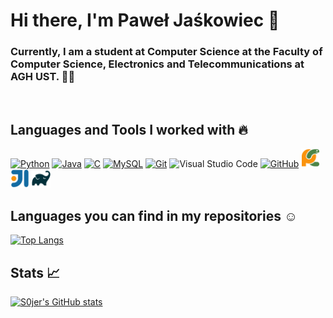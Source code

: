 # Hi there, I'm Paweł Jaśkowiec :wave:


### Currently, I am a student at Computer Science at the Faculty of Computer Science, Electronics and Telecommunications at AGH UST. :man_student:
<br />


## Languages and Tools I worked with :fire:

<a href="https://www.python.org/" title="Python"><img src="https://github.com/get-icon/geticon/raw/master/icons/python.svg" alt="Python" width="30px" height="30px"></a>
<a href="https://www.java.com/" title="Java"><img src="https://github.com/get-icon/geticon/raw/master/icons/java.svg" alt="Java" width="30px" height="30px"></a>
<a href="https://www.cprogramming.com/" title="C"><img src="https://github.com/get-icon/geticon/raw/master/icons/c.svg" alt="C" width="30px" height="30px"></a>
<a href="https://dev.mysql.com/" title="MySQL"><img src="https://github.com/get-icon/geticon/raw/master/icons/mysql.svg" alt="MySQL" width="21px" height="21px"></a>
<a href="https://git-scm.com/" title="Git"><img src="https://github.com/get-icon/geticon/raw/master/icons/git-icon.svg" alt="Git" width="30px" height="30px"></a>
<img src="https://cdn.jsdelivr.net/gh/devicons/devicon/icons/vscode/vscode-original.svg" alt="Visual Studio Code" width="30px" height="30px"></a>
<a href="https://github.com/" title="Github"><img src="https://user-images.githubusercontent.com/3369400/139447912-e0f43f33-6d9f-45f8-be46-2df5bbc91289.png" alt="GitHub" width="30px" height="30px"></a>
<a href="https://www.jetbrains.com/pycharm/" title="PyCharm"><img src="https://raw.githubusercontent.com/devicons/devicon/master/icons/pycharm/pycharm-original.svg" alt="PyCharm" width="30px" height="30px"></a>
<a href="https://www.jetbrains.com/idea/" title="InteliJ Idea"><img src="https://raw.githubusercontent.com/devicons/devicon/master/icons/intellij/intellij-original.svg" alt="InteliJ Idea" width="30px" height="30px"></a>
<a href="https://www.jetbrains.com/help/idea/gradle.html?source=google&medium=cpc&campaign=9731172174&gclid=CjwKCAjwo8-SBhAlEiwAopc9W1ioJh9rqQc_GVXt48ooaua5Ge-piQX6qYC_wNTT0dtr9XWgOiRH7BoChOsQAvD_BwE" title="Gradle"><img src="https://raw.githubusercontent.com/devicons/devicon/master/icons/gradle/gradle-plain.svg" alt="Gradle" width="30px" height="30px"></a>


## Languages you can find in my repositories :relaxed:

[![Top Langs](https://github-readme-stats.vercel.app/api/top-langs/?username=S0jer)](https://github.com/S0jer/github-readme-stats)


## Stats :chart_with_upwards_trend:

[![S0jer's GitHub stats](https://github-readme-stats.vercel.app/api?username=S0jer&show_icons=true&theme=radical)](https://github.com/S0jer/github-readme-stats)

